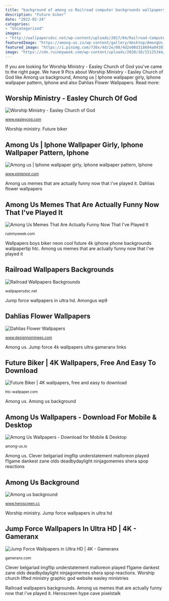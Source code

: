 ```yaml
---
title: "background of among us Railroad computer backgrounds wallpapers"
description: "Future biker"
date: "2022-02-24"
categories:
- "Uncategorized"
images:
- "http://wallpapersdsc.net/wp-content/uploads/2017/04/Railroad-Computer-Backgrounds.jpg"
featuredImage: "https://among-us.io/wp-content/gallery/desktop/AmongUs_desktop_wp9.jpg"
featured_image: "https://i.pinimg.com/736x/4d/2e/08/4d2e08d318694a043011e5e4c41b38d0.jpg"
image: "https://cdn.ruinmyweek.com/wp-content/uploads/2020/10/15125344/among-us-memes-that-are-actually-funny-now-that-i-ve-played-the-game-3.png"
---
```


If you are looking for Worship Ministry - Easley Church of God you've came to the right page. We have 9 Pics about Worship Ministry - Easley Church of God like Among us background, Among us | Iphone wallpaper girly, Iphone wallpaper pattern, Iphone and also Dahlias Flower Wallpapers. Read more:

## Worship Ministry - Easley Church Of God

![Worship Ministry - Easley Church of God](https://www.easleycog.com/hp_wordpress/wp-content/uploads/2017/03/Be-Lifted-High-Church-Website-Graphic-.jpg "Amongus wp9")

<small>www.easleycog.com</small>

Worship ministry. Future biker

## Among Us | Iphone Wallpaper Girly, Iphone Wallpaper Pattern, Iphone

![Among us | Iphone wallpaper girly, Iphone wallpaper pattern, Iphone](https://i.pinimg.com/736x/4d/2e/08/4d2e08d318694a043011e5e4c41b38d0.jpg "Flower wallpapers dahlias")

<small>www.pinterest.com</small>

Among us memes that are actually funny now that i&#039;ve played it. Dahlias flower wallpapers

## Among Us Memes That Are Actually Funny Now That I&#039;ve Played It

![Among Us Memes That Are Actually Funny Now That I&#039;ve Played It](https://cdn.ruinmyweek.com/wp-content/uploads/2020/10/15125344/among-us-memes-that-are-actually-funny-now-that-i-ve-played-the-game-3.png "Heroscreen hype cave pixelstalk")

<small>ruinmyweek.com</small>

Wallpapers boys biker neon cool future 4k iphone phone backgrounds wallpapertip htc. Among us memes that are actually funny now that i&#039;ve played it

## Railroad Wallpapers Backgrounds

![Railroad Wallpapers Backgrounds](http://wallpapersdsc.net/wp-content/uploads/2017/04/Railroad-Computer-Backgrounds.jpg "Worship church lifted ministry graphic god website easley ministries")

<small>wallpapersdsc.net</small>

Jump force wallpapers in ultra hd. Amongus wp9

## Dahlias Flower Wallpapers

![Dahlias Flower Wallpapers](https://www.designnominees.com/application/upload/Apps/2020/06/dahlias-flower-wallpapers-74.jpg "Jump force wallpapers in ultra hd")

<small>www.designnominees.com</small>

Among us. Jump force 4k wallpapers ultra gameranx links

## Future Biker | 4K Wallpapers, Free And Easy To Download

![Future Biker | 4K wallpapers, free and easy to download](https://htc-wallpaper.com/wp-content/uploads/2019/08/Future-Biker.jpg "Railroad wallpapers backgrounds")

<small>htc-wallpaper.com</small>

Among us. Among us background

## Among Us Wallpapers - Download For Mobile &amp; Desktop

![Among Us Wallpapers - Download for Mobile &amp; Desktop](https://among-us.io/wp-content/gallery/desktop/AmongUs_desktop_wp9.jpg "Worship ministry")

<small>among-us.io</small>

Among us. Clever belgariad imgflip understatement malloreon played f1game dankest zane olds deadbydaylight ninjagomemes shera spop reactions

## Among Us Background

![Among us background](https://1.bp.blogspot.com/-8PwKU8F7zek/X3NSsSWCy1I/AAAAAAAAbds/9P-jU4PtHckPOUcOYW2q-2kVTZXOGDG6QCLcBGAsYHQ/d/among-us-wallpaper-hd.png "Dahlias flower wallpapers")

<small>www.heroscreen.cc</small>

Worship ministry. Jump force wallpapers in ultra hd

## Jump Force Wallpapers In Ultra HD | 4K - Gameranx

![Jump Force Wallpapers in Ultra HD | 4K - Gameranx](https://gameranx.com/wp-content/uploads/2018/08/Jump-Force-4K-Wallpaper-2.jpg "Railroad wallpapers backgrounds")

<small>gameranx.com</small>

Clever belgariad imgflip understatement malloreon played f1game dankest zane olds deadbydaylight ninjagomemes shera spop reactions. Worship church lifted ministry graphic god website easley ministries

Railroad wallpapers backgrounds. Among us memes that are actually funny now that i&#039;ve played it. Heroscreen hype cave pixelstalk
